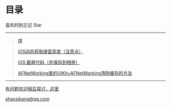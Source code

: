 
# 目录


喜欢的别忘记 Star

***
> [序](/Before/README.md)

> [iOS动态获取键盘高度（注意点）](/iOS_001/README.md)

> [iOS 截屏代码（并保存到相册）](/iOS_002/README.md)

> [AFNetWorking里的UIKit+AFNetWorking清除缓存的方法](/iOS_003/README.md)


***
[有问题欢迎相互探讨，这里](issues)

shaosikang@qq.com

